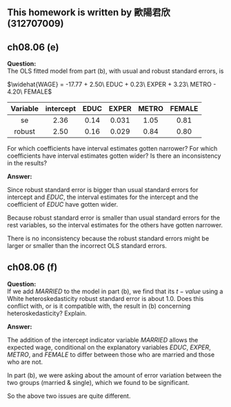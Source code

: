 #
## This homework is written by 歐陽君欣(312707009)
## ch08.06 (e)
**Question:**\
The OLS fitted model from part (b), with usual and robust standard errors, is

$\widehat{WAGE} = -17.77 + 2.50\ EDUC + 0.23\ EXPER + 3.23\ METRO - 4.20\ FEMALE$

 | Variable |  intercept  |      EDUC     |     EXPER     |     METRO     |   FEMALE   |
 |:--------:|:-----------:|:-------------:|:-------------:|:-------------:|:----------:|
 |    se    |    2.36     |     0.14      |      0.031    |      1.05     |    0.81    |
 |  robust  |    2.50     |     0.16      |      0.029    |      0.84     |    0.80    |

For which coefficients have interval estimates gotten narrower? For which coefficients have interval estimates gotten wider? Is there an inconsistency in the results?

**Answer:**

Since robust standard error is bigger than usual standard errors for intercept and $EDUC$, the interval estimates for the intercept and the coefficient of $EDUC$ have gotten wider.

Because robust standard error is smaller than usual standard errors for the rest variables, so the interval estimates for the others have gotten narrower.

There is no inconsistency because the robust standard errors might be larger or smaller than the incorrect OLS standard errors.

## ch08.06 (f)
**Question:**\
If we add $MARRIED$ to the model in part (b), we find that its $t-value$ using a White heteroskedasticity robust standard error is about 1.0. Does this conflict with, or is it compatible with, the result in (b) concerning heteroskedasticity? Explain.

**Answer:**

The addition of the intercept indicator variable $MARRIED$ allows the expected wage, conditional on the explanatory variables $EDUC$, $EXPER$, $METRO$, and $FEMALE$ to differ between those who are married and those who are not. 

In part (b), we were asking about the amount of error variation between the two groups (married & single), which we found to be significant.

So the above two issues are quite different.
